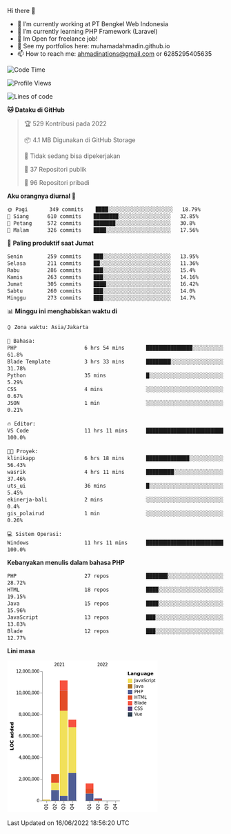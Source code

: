 Hi there 👋

- 🔭 I’m currently working at PT Bengkel Web Indonesia
- 🌱 I’m currently learning PHP Framework (Laravel)
- 📂 Im Open for freelance job!
- 🧷 See my portfolios here: muhamadahmadin.github.io
- 📫 How to reach me: ahmadinations@gmail.com or 6285295405635


<!--START_SECTION:waka-->
![Code Time](http://img.shields.io/badge/Code%20Time-0%20secs-blue)

![Profile Views](http://img.shields.io/badge/Profil%20dilihat-2-blue)

![Lines of code](https://img.shields.io/badge/Sejak%20Hello%20World%20aku%20telah%20menulis-23%20Million%20baris%20kode-blue)

**🐱 Dataku di GitHub** 

> 🏆 529 Kontribusi pada 2022
 > 
> 📦 4.1 MB Digunakan di GitHub Storage 
 > 
> 🚫 Tidak sedang bisa dipekerjakan
 > 
> 📜 37 Repositori publik 
 > 
> 🔑 96 Repositori pribadi  
 > 
**Aku orangnya diurnal 🐤** 

```text
🌞 Pagi       349 commits    ████░░░░░░░░░░░░░░░░░░░░░   18.79% 
🌆 Siang      610 commits    ████████░░░░░░░░░░░░░░░░░   32.85% 
🌃 Petang     572 commits    ███████░░░░░░░░░░░░░░░░░░   30.8% 
🌙 Malam      326 commits    ████░░░░░░░░░░░░░░░░░░░░░   17.56%

```
📅 **Paling produktif saat Jumat** 

```text
Senin        259 commits    ███░░░░░░░░░░░░░░░░░░░░░░   13.95% 
Selasa       211 commits    ██░░░░░░░░░░░░░░░░░░░░░░░   11.36% 
Rabu         286 commits    ███░░░░░░░░░░░░░░░░░░░░░░   15.4% 
Kamis        263 commits    ███░░░░░░░░░░░░░░░░░░░░░░   14.16% 
Jumat        305 commits    ████░░░░░░░░░░░░░░░░░░░░░   16.42% 
Sabtu        260 commits    ███░░░░░░░░░░░░░░░░░░░░░░   14.0% 
Minggu       273 commits    ███░░░░░░░░░░░░░░░░░░░░░░   14.7%

```


📊 **Minggu ini menghabiskan waktu di** 

```text
⌚︎ Zona waktu: Asia/Jakarta

💬 Bahasa: 
PHP                      6 hrs 54 mins       ███████████████░░░░░░░░░░   61.8% 
Blade Template           3 hrs 33 mins       ████████░░░░░░░░░░░░░░░░░   31.78% 
Python                   35 mins             █░░░░░░░░░░░░░░░░░░░░░░░░   5.29% 
CSS                      4 mins              ░░░░░░░░░░░░░░░░░░░░░░░░░   0.67% 
JSON                     1 min               ░░░░░░░░░░░░░░░░░░░░░░░░░   0.21%

🔥 Editor: 
VS Code                  11 hrs 11 mins      █████████████████████████   100.0%

🐱‍💻 Proyek: 
klinikapp                6 hrs 18 mins       ██████████████░░░░░░░░░░░   56.43% 
wasrik                   4 hrs 11 mins       █████████░░░░░░░░░░░░░░░░   37.46% 
uts_ui                   36 mins             █░░░░░░░░░░░░░░░░░░░░░░░░   5.45% 
ekinerja-bali            2 mins              ░░░░░░░░░░░░░░░░░░░░░░░░░   0.4% 
gis_polairud             1 min               ░░░░░░░░░░░░░░░░░░░░░░░░░   0.26%

💻 Sistem Operasi: 
Windows                  11 hrs 11 mins      █████████████████████████   100.0%

```

**Kebanyakan menulis dalam bahasa PHP** 

```text
PHP                      27 repos            ███████░░░░░░░░░░░░░░░░░░   28.72% 
HTML                     18 repos            ████░░░░░░░░░░░░░░░░░░░░░   19.15% 
Java                     15 repos            ████░░░░░░░░░░░░░░░░░░░░░   15.96% 
JavaScript               13 repos            ███░░░░░░░░░░░░░░░░░░░░░░   13.83% 
Blade                    12 repos            ███░░░░░░░░░░░░░░░░░░░░░░   12.77%

```


**Lini masa**

![Chart not found](https://raw.githubusercontent.com/MuhamadAhmadin/MuhamadAhmadin/master/charts/bar_graph.png) 


 Last Updated on 16/06/2022 18:56:20 UTC
<!--END_SECTION:waka-->
